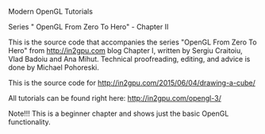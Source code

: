 Modern OpenGL Tutorials

Series " OpenGL From Zero To Hero" - Chapter II

This is the source code that accompanies the series "OpenGL From Zero To Hero" from http://in2gpu.com blog Chapter I, written by Sergiu Craitoiu, Vlad Badoiu and Ana Mihut. Technical proofreading, editing, and advice is done by Michael Pohoreski.

This is the source code for http://in2gpu.com/2015/06/04/drawing-a-cube/

All tutorials can be found right here: http://in2gpu.com/opengl-3/

Note!!! This is a beginner chapter and shows just the basic OpenGL functionality.
